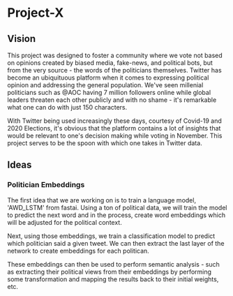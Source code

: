 # Project-X

## Vision

This project was designed to foster a community where we vote not based on opinions created by biased media, fake-news, and political bots, but from the very source - the words of the politicians themselves. Twitter has become an ubiquituous platform when it comes to expressing political opinion and addressing the general population. We've seen millenial politicians such as @AOC having 7 million followers online while global leaders threaten each other publicly and with no shame - it's remarkable what one can do with just 150 characters. 

With Twitter being used increasingly these days, courtesy of Covid-19 and 2020 Elections, it's obvious that the platform contains a lot of insights that would be relevant to one's decision making while voting in November. This project serves to be the spoon with which one takes in Twitter data.

## Ideas

### Politician Embeddings

The first idea that we are working on is to train a language model, 'AWD_LSTM' from fastai. Using a ton of political data, we will train the model to predict the next word and in the process, create word embeddings which will be adjusted for the political context. 

Next, using those embeddings, we train a classification model to predict which politician said a given tweet. We can then extract the last layer of the network to create embeddings for each politican. 

These embeddings can then be used to perform semantic analysis - such as extracting their political views from their embeddings by performing some transformation and mapping the results back to their initial weights, etc. 
